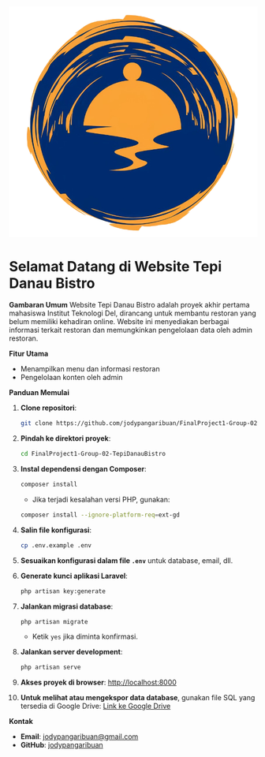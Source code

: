 ![Logo](public/assets/logo.png)

# Selamat Datang di Website Tepi Danau Bistro

**Gambaran Umum**
Website Tepi Danau Bistro adalah proyek akhir pertama mahasiswa Institut Teknologi Del, dirancang untuk membantu restoran yang belum memiliki kehadiran online. Website ini menyediakan berbagai informasi terkait restoran dan memungkinkan pengelolaan data oleh admin restoran.

**Fitur Utama**

-   Menampilkan menu dan informasi restoran
-   Pengelolaan konten oleh admin

**Panduan Memulai**

1. **Clone repositori**:
    ```sh
    git clone https://github.com/jodypangaribuan/FinalProject1-Group-02-TepiDanauBistro.git
    ```
2. **Pindah ke direktori proyek**:
    ```sh
    cd FinalProject1-Group-02-TepiDanauBistro
    ```
3. **Instal dependensi dengan Composer**:
    ```sh
    composer install
    ```
    - Jika terjadi kesalahan versi PHP, gunakan:
    ```sh
    composer install --ignore-platform-req=ext-gd
    ```
4. **Salin file konfigurasi**:
    ```sh
    cp .env.example .env
    ```
5. **Sesuaikan konfigurasi dalam file `.env`** untuk database, email, dll.
6. **Generate kunci aplikasi Laravel**:
    ```sh
    php artisan key:generate
    ```
7. **Jalankan migrasi database**:
    ```sh
    php artisan migrate
    ```
    - Ketik `yes` jika diminta konfirmasi.
8. **Jalankan server development**:
    ```sh
    php artisan serve
    ```
9. **Akses proyek di browser**:
   [http://localhost:8000](http://localhost:8000)

10. **Untuk melihat atau mengekspor data database**, gunakan file SQL yang tersedia di Google Drive:
    [Link ke Google Drive](https://drive.google.com/file/d/1G6qIrM94dlBD3p6HCvJVOq8zltuP_VFb/view?usp=sharing)

**Kontak**

-   **Email**: [jodypangaribuan@gmail.com](mailto:jodypangaribuan@gmail.com)
-   **GitHub**: [jodypangaribuan](https://github.com/jodypangaribuan)
